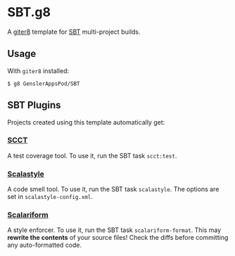 # SBT.g8
A [giter8](http://github.com/n8han/giter8) template for [SBT](http://scala-sbt.org) multi-project builds.

## Usage

With `giter8` installed:

    $ g8 GenslerAppsPod/SBT

## SBT Plugins

Projects created using this template automatically get:

### [SCCT](http://mtkopone.github.io/scct/)
A test coverage tool.  To use it, run the SBT task `scct:test`.

### [Scalastyle](http://www.scalastyle.org)
A code smell tool.  To use it, run the SBT task `scalastyle`.  The options are set in `scalastyle-config.xml`.

### [Scalariform](https://github.com/sbt/sbt-scalariform)
A style enforcer.  To use it, run the SBT task `scalariform-format`.  This may __rewrite the contents__ of your source files!  Check the diffs before committing any auto-formatted code.

